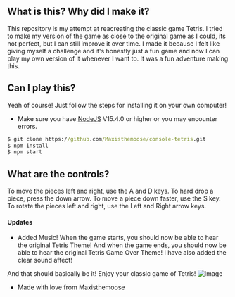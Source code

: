 ## What is this? Why did I make it?
This repository is my attempt at reacreating the classic game Tetris. I tried to make my version of the game as close to the original game as I could, its not perfect, but I can still improve it over time. I made it because I felt like giving myself a challenge and it's honestly just a fun game and now I can play my own version of it whenever I want to. It was a fun adventure making this.

## Can I play this?
Yeah of course! Just follow the steps for installing it on your own computer!
- Make sure you have [NodeJS](https://nodejs.org/en/) V15.4.0 or higher or you may encounter errors.
```cmd
$ git clone https://github.com/Maxisthemoose/console-tetris.git
$ npm install
$ npm start
```

## What are the controls?
To move the pieces left and right, use the A and D keys. To hard drop a piece, press the down arrow. To move a piece down faster, use the S key. To rotate the pieces left and right, use the Left and Right arrow keys.

#### Updates
- Added Music! When the game starts, you should now be able to hear the original Tetris Theme! And when the game ends, you should now be able to hear the original Tetris Game Over Theme! I have also added the clear sound affect!

And that should basically be it! Enjoy your classic game of Tetris!
![Image](https://cdn.discordapp.com/attachments/789254471887618089/791429105484431360/unknown.png)
- Made with love from Maxisthemoose